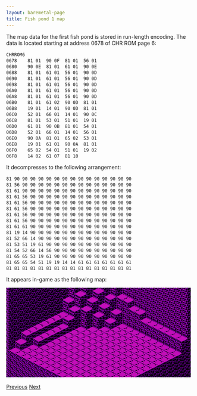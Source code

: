 ```yaml
---
layout: baremetal-page
title: Fish pond 1 map
---
```


The map data for the first fish pond is stored in run-length encoding. The data is located starting at address 0678 of CHR ROM page 6:

	CHRROM6
	0678	81 01  90 0F  81 01  56 01
	0680	90 0E  81 01  61 01  90 0E
	0688	81 01  61 01  56 01  90 0D
	0690	81 01  61 01  56 01  90 0D
	0698	81 01  61 01  56 01  90 0D
	06A0	81 01  61 01  56 01  90 0D
	06A8	81 01  61 01  56 01  90 0D
	06B0	81 01  61 02  90 0D  81 01
	06B8	19 01  14 01  90 0D  81 01
	06C0	52 01  66 01  14 01  90 0C
	06C8	81 01  53 01  51 01  19 01
	06D0	61 01  90 0B  81 01  54 01
	06D8	52 01  66 01  14 01  56 01
	06E0	90 0A  81 01  65 02  53 01
	06E8	19 01  61 01  90 0A  81 01
	06F0	65 02  54 01  51 01  19 02
	06F8	14 02  61 07  81 10

It decompresses to the following arrangement:

	81 90 90 90 90 90 90 90 90 90 90 90 90 90 90 90
	81 56 90 90 90 90 90 90 90 90 90 90 90 90 90 90
	81 61 90 90 90 90 90 90 90 90 90 90 90 90 90 90
	81 61 56 90 90 90 90 90 90 90 90 90 90 90 90 90
	81 61 56 90 90 90 90 90 90 90 90 90 90 90 90 90
	81 61 56 90 90 90 90 90 90 90 90 90 90 90 90 90
	81 61 56 90 90 90 90 90 90 90 90 90 90 90 90 90
	81 61 56 90 90 90 90 90 90 90 90 90 90 90 90 90
	81 61 61 90 90 90 90 90 90 90 90 90 90 90 90 90
	81 19 14 90 90 90 90 90 90 90 90 90 90 90 90 90
	81 52 66 14 90 90 90 90 90 90 90 90 90 90 90 90
	81 53 51 19 61 90 90 90 90 90 90 90 90 90 90 90
	81 54 52 66 14 56 90 90 90 90 90 90 90 90 90 90
	81 65 65 53 19 61 90 90 90 90 90 90 90 90 90 90
	81 65 65 54 51 19 19 14 14 61 61 61 61 61 61 61
	81 81 81 81 81 81 81 81 81 81 81 81 81 81 81 81

It appears in-game as the following map:

![Fish pond 1 map](../static/images/fish_pond_1_map.png)

[Previous](level_4_bonus_map.html)
[Next](fish_pond_2_map.html)

